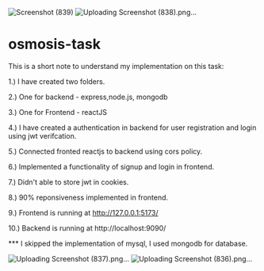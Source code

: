![Screenshot (839)](https://github.com/VivekRaj212/osmosis-task/assets/98600965/676e25ec-8581-4535-9f17-e55e12623ffb)
![Uploading Screenshot (838).png…]()


# osmosis-task


This is a short note to understand my implementation on this task:

1.)  I have created two folders.

2.)  One for backend -  express,node.js, mongodb

3.)  One for Frontend - reactJS

4.)  I have created a authentication in backend for user registration and login using jwt verifcation.

5.)   Connected fronted reactjs to backend  using cors policy.
   
6.)   Implemented a functionality of signup and login in frontend.
     
7.)   Didn't able to store jwt in cookies.
     
8.)   90% reponsiveness implemented in frontend.

9.)   Frontend is running at http://127.0.0.1:5173/

10.)  Backend is running at  http://localhost:9090/ 


*** I skipped the implementation of mysql, I used mongodb for database.


![Uploading Screenshot (837).png…]()
![Uploading Screenshot (836).png…]()

